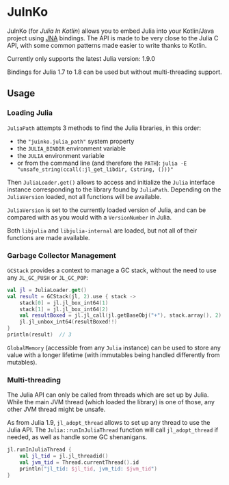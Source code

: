 
# JuInKo

JuInKo (for *Julia In Kotlin*) allows you to embed Julia into your 
Kotlin/Java project using [JNA](https://github.com/java-native-access/jna)
bindings.
The API is made to be very close to the Julia C API, with some common patterns
made easier to write thanks to Kotlin.

Currently only supports the latest Julia version: 1.9.0

Bindings for Julia 1.7 to 1.8 can be used but without multi-threading support.


## Usage

### Loading Julia

`JuliaPath` attempts 3 methods to find the Julia libraries, in this order:
 - the `"juinko.julia_path"` system property
 - the `JULIA_BINDIR` environment variable
 - the `JULIA` environment variable
 - or from the command line (and therefore the `PATH`): `julia -E "unsafe_string(ccall(:jl_get_libdir, Cstring, ()))"`

Then `JuliaLoader.get()` allows to access and initialize the `Julia` interface instance
corresponding to the library found by `JuliaPath`.
Depending on the `JuliaVersion` loaded, not all functions will be available.

`JuliaVersion` is set to the currently loaded version of Julia, and can be compared
with as you would with a `VersionNumber` in Julia.

Both `libjulia` and `libjulia-internal` are loaded, but not all of their functions are
made available.

### Garbage Collector Management

`GCStack` provides a context to manage a GC stack, without the need to use any
`JL_GC_PUSH` or `JL_GC_POP`:

```kotlin
val jl = JuliaLoader.get()
val result = GCStack(jl, 2).use { stack ->
    stack[0] = jl.jl_box_int64(1)
    stack[1] = jl.jl_box_int64(2)
    val resultBoxed = jl.jl_call(jl.getBaseObj("+"), stack.array(), 2)
    jl.jl_unbox_int64(resultBoxed!!)
}
println(result)  // 3
```

`GlobalMemory` (accessible from any `Julia` instance) can be used to store any
value with a longer lifetime (with immutables being handled differently from mutables).


### Multi-threading

The Julia API can only be called from threads which are set up by Julia.
While the main JVM thread (which loaded the library) is one of those, any
other JVM thread might be unsafe. 

As from Julia 1.9, `jl_adopt_thread` allows to set up any thread to use the Julia API.
The `Julia::runInJuliaThread` function will call `jl_adopt_thread` if needed, as well as
handle some GC shenanigans. 

```kotlin
jl.runInJuliaThread {
    val jl_tid = jl.jl_threadid()
    val jvm_tid = Thread.currentThread().id
    println("jl_tid: $jl_tid, jvm_tid: $jvm_tid")
}
```
